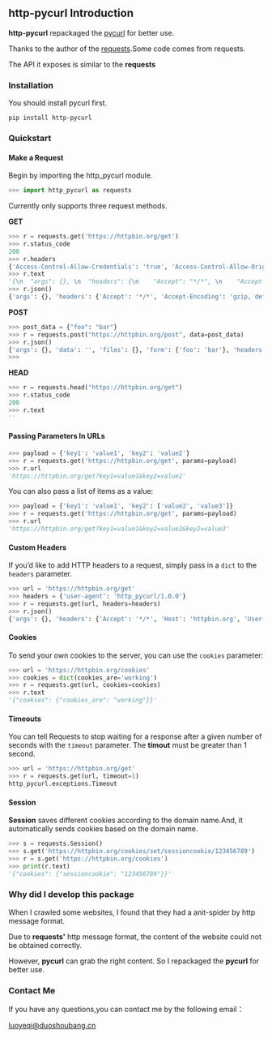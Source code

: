 ## http-pycurl Introduction

**http-pycurl** repackaged the [pycurl](https://github.com/pycurl/pycurl) for better use.

Thanks to the author of the [requests](https://github.com/psf/requests).Some code comes from requests.

The API it exposes is similar to the **requests**

### Installation

You should install pycurl first.

```shell
pip install http-pycurl
```

### Quickstart

#### Make a Request

Begin by importing the http_pycurl module.

```python
>>> import http_pycurl as requests
```

Currently only supports three request methods.

**GET**

```python
>>> r = requests.get('https://httpbin.org/get')
>>> r.status_code
200
>>> r.headers
{'Access-Control-Allow-Credentials': 'true', 'Access-Control-Allow-Origin': '*', 'Content-Encoding': 'gzip', 'Content-Type': 'application/json', 'Date': 'Thu, 21 Nov 2019 05:56:51 GMT', 'Referrer-Policy': 'no-referrer-when-downgrade', 'Server': 'nginx', 'X-Content-Type-Options': 'nosniff', 'X-Frame-Options': 'DENY', 'X-XSS-Protection': '1; mode=block', 'Content-Length': '264', 'Connection': 'keep-alive'}
>>> r.text
'{\n  "args": {}, \n  "headers": {\n    "Accept": "*/*", \n    "Accept-Encoding": "gzip, deflate", \n    "Host": "httpbin.org", \n    "User-Agent": "Mozilla/5.0 (Macintosh; Intel Mac OS X 10_15_1) AppleWebKit/537.36 (KHTML, like Gecko) Chrome/78.0.3904.97 Safari/537.36"\n  }, \n  "origin": "xxx.xxx.xxx.xxx, xxx.xxx.xxx.xxx", \n  "url": "https://httpbin.org/get"\n}\n'
>>> r.json()
{'args': {}, 'headers': {'Accept': '*/*', 'Accept-Encoding': 'gzip, deflate', 'Host': 'httpbin.org', 'User-Agent': 'Mozilla/5.0 (Macintosh; Intel Mac OS X 10_15_1) AppleWebKit/537.36 (KHTML, like Gecko) Chrome/78.0.3904.97 Safari/537.36'}, 'origin': 'xxx.xxx.xxx.xxx, xxx.xxx.xxx.xxx', 'url': 'https://httpbin.org/get'}
```

**POST**

```python
>>> post_data = {"foo": "bar"}
>>> r = requests.post("https://httpbin.org/post", data=post_data)
>>> r.json()
{'args': {}, 'data': '', 'files': {}, 'form': {'foo': 'bar'}, 'headers': {'Accept': '*/*', 'Accept-Encoding': 'gzip, deflate', 'Content-Length': '7', 'Content-Type': 'application/x-www-form-urlencoded', 'Host': 'httpbin.org', 'User-Agent': 'Mozilla/5.0 (Macintosh; Intel Mac OS X 10_15_1) AppleWebKit/537.36 (KHTML, like Gecko) Chrome/78.0.3904.97 Safari/537.36'}, 'json': None, 'origin': 'xxx.xxx.xxx.xxx, xxx.xxx.xxx.xxx', 'url': 'https://httpbin.org/post'}
>>>
```

**HEAD**

```python
>>> r = requests.head("https://httpbin.org/get")
>>> r.status_code
200
>>> r.text
''
```

#### Passing Parameters In URLs

```python
>>> payload = {'key1': 'value1', 'key2': 'value2'}
>>> r = requests.get('https://httpbin.org/get', params=payload)
>>> r.url
'https://httpbin.org/get?key1=value1&key2=value2'
```

You can also pass a list of items as a value:

```python
>>> payload = {'key1': 'value1', 'key2': ['value2', 'value3']}
>>> r = requests.get('https://httpbin.org/get', params=payload)
>>> r.url
'https://httpbin.org/get?key1=value1&key2=value2&key2=value3'
```

#### Custom Headers

If you’d like to add HTTP headers to a request, simply pass in a `dict` to the `headers` parameter.

```python
>>> url = 'https://httpbin.org/get'
>>> headers = {'user-agent': 'http_pycurl/1.0.0'}
>>> r = requests.get(url, headers=headers)
>>> r.json()
{'args': {}, 'headers': {'Accept': '*/*', 'Host': 'httpbin.org', 'User-Agent': 'http_pycurl/1.0.0'}, 'origin': 'xxx.xxx.xxx.xxx, xxx.xxx.xxx.xxx', 'url': 'https://httpbin.org/get'}
```

#### Cookies

To send your own cookies to the server, you can use the `cookies` parameter:

```python
>>> url = 'https://httpbin.org/cookies'
>>> cookies = dict(cookies_are='working')
>>> r = requests.get(url, cookies=cookies)
>>> r.text
'{"cookies": {"cookies_are": "working"}}'
```

#### Timeouts

You can tell Requests to stop waiting for a response after a given number of seconds with the `timeout` parameter. The **timout** must be greater than 1 second.

```python
>>> url = 'https://httpbin.org/get'
>>> r = requests.get(url, timeout=1)
http_pycurl.exceptions.Timeout
```

#### Session

**Session** saves different cookies according to the domain name.And, it automatically sends cookies based on the domain name.

```python
>>> s = requests.Session()
>>> s.get('https://httpbin.org/cookies/set/sessioncookie/123456789')
>>> r = s.get('https://httpbin.org/cookies')
>>> print(r.text)
'{"cookies": {"sessioncookie": "123456789"}}'
```

### Why did I develop this package

When I crawled some websites, I found that they had a anit-spider by http message format.

Due to **requests'** http message format, the content of the website could not be obtained correctly.

However, **pycurl** can grab the right content. So I repackaged the **pycurl** for better use.

### Contact Me

If you have any questions,you can contact me by the following email：

luoyeqi@duoshoubang.cn